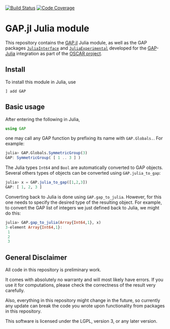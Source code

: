 [![Build Status](https://travis-ci.com/oscar-system/GAP.jl.svg?branch=master)](https://travis-ci.com/oscar-system/GAP.jl)
[![Code Coverage](https://codecov.io/github/oscar-system/GAP.jl/coverage.svg?branch=master&token=)](https://codecov.io/gh/oscar-system/GAP.jl)

# GAP.jl Julia module

This repository contains the [GAP.jl](src/GAP.jl) Julia module, as well as the GAP packages
[`JuliaInterface`](pkg/GAPJulia/JuliaInterface) and [`JuliaExperimental`](pkg/GAPJulia/JuliaExperimental)
developed for the [GAP](https://www.gap-system.org/)-[Julia](https://julialang.org/) integration
as part of the [OSCAR project](http://oscar.computeralgebra.de).

## Install

To install this module in Julia, use
```
] add GAP
```

## Basic usage

After entering the following in Julia,
```julia
using GAP
```
one may call any GAP function by prefixing its name with `GAP.Globals.`. For example:
```julia
julia> GAP.Globals.SymmetricGroup(3)
GAP: SymmetricGroup( [ 1 .. 3 ] )
```
The Julia types `Int64` and `Bool` are automatically converted to GAP objects.
Several others types of objects can be converted using `GAP.julia_to_gap`:
```julia
julia> x = GAP.julia_to_gap([1,2,3])
GAP: [ 1, 2, 3 ]
```
Converting back to Julia is done using `GAP.gap_to_julia`.
However, for this one needs to specify the desired type of the resulting object.
For example, to convert the GAP list of integers we just defined back to Julia, we might do this:
```julia
julia> GAP.gap_to_julia(Array{Int64,1}, x)
3-element Array{Int64,1}:
 1
 2
 3
```

## General Disclaimer

All code in this repository is preliminary work.

It comes with absolutely no warranty and will most likely have errors. If you use it for computations, please check the correctness of the result very carefully.

Also, everything in this repository might change in the future, so currently any update can break the code you wrote upon functionality from packages in this repository.

This software is licensed under the LGPL, version 3, or any later version.
